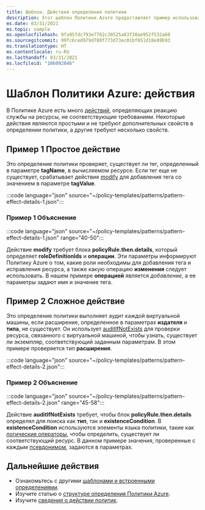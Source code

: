 ```yaml
---
title: Шаблон. Действия определения политики
description: Этот шаблон Политики Azure предоставляет пример использования разных действий с помощью определения политики.
ms.date: 03/31/2021
ms.topic: sample
ms.openlocfilehash: 9fa95fdc793e7762c39525a83f38ae952f532a60
ms.sourcegitcommit: 99fc6ced979d780f773d73ec01bf651d18e89b93
ms.translationtype: HT
ms.contentlocale: ru-RU
ms.lasthandoff: 03/31/2021
ms.locfileid: "106092846"
---
```

# <a name="azure-policy-pattern-effects"></a>Шаблон Политики Azure: действия

В Политике Azure есть много [действий](../concepts/effects.md), определяющих реакцию службы на ресурсы, не соответствующие требованиям. Некоторые действия являются простыми и не требуют дополнительных свойств в определении политики, а другие требуют несколько свойств.

## <a name="sample-1-simple-effect"></a>Пример 1 Простое действие

Это определение политики проверяет, существует ли тег, определенный в параметре **tagName**, в вычисляемом ресурсе. Если тег еще не существует, срабатывает действие [modify](../concepts/effects.md#modify) для добавления тега со значением в параметре **tagValue**.

:::code language="json" source="~/policy-templates/patterns/pattern-effect-details-1.json":::

### <a name="sample-1-explanation"></a>Пример 1 Объяснение

:::code language="json" source="~/policy-templates/patterns/pattern-effect-details-1.json" range="40-50":::

Действие **modify** требует блока **policyRule.then.details**, который определяет **roleDefinitionIds** и **операции**. Эти параметры информируют Политику Azure о том, какие роли необходимы для добавления тега и исправления ресурса, а также какую операцию **изменения** следует использовать. В нашем примере **операцией** является _добавление_, а ее параметры задают имя и значение тега.

## <a name="sample-2-complex-effect"></a>Пример 2 Сложное действие

Это определение политики выполняет аудит каждой виртуальной машины, если расширение, определенное в параметрах **издателя** и **типа**, не существует. Он использует [auditIfNotExists](../concepts/effects.md#auditifnotexists) для проверки ресурса, связанного с виртуальной машиной, чтобы узнать, существует ли экземпляр, соответствующий заданным параметрам. В этом примере проверяется тип **расширения**.

:::code language="json" source="~/policy-templates/patterns/pattern-effect-details-2.json":::

### <a name="sample-2-explanation"></a>Пример 2 Объяснение

:::code language="json" source="~/policy-templates/patterns/pattern-effect-details-2.json" range="45-58":::

Действие **auditIfNotExists** требует, чтобы блок **policyRule.then.details** определял для поиска как **тип**, так и **existenceCondition**. В **existenceCondition** используются элементы языка политики, такие как [логические операторы](../concepts/definition-structure.md#logical-operators), чтобы определить, существует ли соответствующий ресурс. В данном примере значения, проверенные с каждым [псевдонимом](../concepts/definition-structure.md#aliases), задаются в параметрах.

## <a name="next-steps"></a>Дальнейшие действия

- Ознакомьтесь с другими [шаблонами и встроенными определениями](./index.md).
- Изучите статью о [структуре определения Политики Azure](../concepts/definition-structure.md).
- Изучите [сведения о действии политик](../concepts/effects.md).
